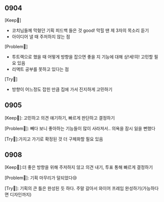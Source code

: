 ## 0904
[Keep🍨]
- 코치님들께 막혔던 기획 피드백 들은 것 good! 막힐 땐 제 3자의 목소리 듣기
- 아이디어 낼 때 주저하지 않는 점

[Problem🍰]
- 투트랙으로 했을 때 어떻게 방향을 잡으면 좋을 지 기능에 대해 상!세!히! 고민할 필요 있음
- 리액트 공부를 못하고 있다는 점 

[Try🍮]
- 방향이 어느정도 잡힌 만큼 집에 가서 진지하게 고민하기

## 0905
[Keep🍨]: 고민하고 의견 얘기하기, 빠르게 판단하고 결정하기

[Problem🍰]: 빼다 보니 좋아하는 기능들이 많이 사라져서.. 의욕을 잠시 잃을 뻔했다

[Try🍮]:가지고 가기로 확정된 것 더 구체화할 필요 있음


## 0908
[Keep🍨]:더 좋은 방향을 위해 주저하지 않고 의견 내기, 투표 통해 빠르게 결정하기

[Problem🍰]: 기획 마무리가 덜되었다😢

[Try🍮]: 기획의 큰 틀은 완성된 듯 하다. 주말 갈아서 와이어 프레임 완성하기(가능하다면 디자인까지)
